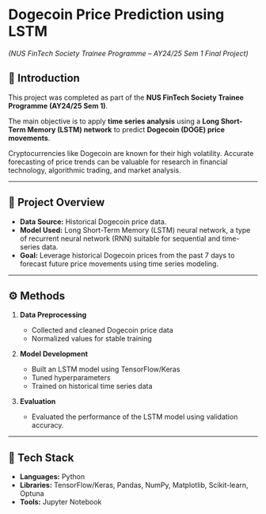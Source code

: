 # Dogecoin Price Prediction using LSTM  
*(NUS FinTech Society Trainee Programme – AY24/25 Sem 1 Final Project)*  

## 📌 Introduction  
This project was completed as part of the **NUS FinTech Society Trainee Programme (AY24/25 Sem 1)**.  

The main objective is to apply **time series analysis** using a **Long Short-Term Memory (LSTM) network** to predict **Dogecoin (DOGE) price movements**.  

Cryptocurrencies like Dogecoin are known for their high volatility. Accurate forecasting of price trends can be valuable for research in financial technology, algorithmic trading, and market analysis.  

---

## 📂 Project Overview  
- **Data Source:** Historical Dogecoin price data.
- **Model Used:** Long Short-Term Memory (LSTM) neural network, a type of recurrent neural network (RNN) suitable for sequential and time-series data.  
- **Goal:** Leverage historical Dogecoin prices from the past 7 days to forecast future price movements using time series modeling. 

---

## ⚙️ Methods  
1. **Data Preprocessing**  
   - Collected and cleaned Dogecoin price data  
   - Normalized values for stable training  

2. **Model Development**  
   - Built an LSTM model using TensorFlow/Keras  
   - Tuned hyperparameters
   - Trained on historical time series data  

3. **Evaluation**  
   - Evaluated the performance of the LSTM model using validation accuracy.

---

## 🚀 Tech Stack  
- **Languages:** Python  
- **Libraries:** TensorFlow/Keras, Pandas, NumPy, Matplotlib, Scikit-learn, Optuna
- **Tools:** Jupyter Notebook  


